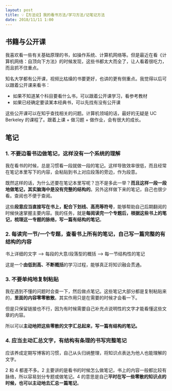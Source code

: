 ```yaml
---
layout: post
title: 💡【方法论】我的看书方法/学习方法/记笔记方法
date: 2018/11/11 1:00
---
```


## 书籍与公开课

我喜欢看一些有关基础原理的书，如操作系统、计算机网络等。但是最近在看《计算机网络：自顶向下方法》的时候发现，这些书都太大而全了，让人看着很吃力，而且抓不住重点。

知名大学都有公开课，视频比枯燥的书要更好，也讲的更有侧重点。我觉得以后可以跟着公开课来看书：

- 如果不知道某个科目要看什么书，可以跟着公开课学习，看参考教材
- 如果已经确定要读某本经典书，可以先找有没有公开课

这些公开课可以在知乎查找相关的问题。计算机领域的话，最好的无疑是 UC Berkeley 的课程了。跟着上课 + 做习题 + 做作业，会有很大的成长。

## 笔记

### 1. 不要边看书边做笔记，这样没有一个系统的理解

我在看书的时候，总是习惯看一段就做一段的笔记。这样导致效率很低，而且经常在笔记本里写下的内容，会粘贴到书上对应段落的旁边，作为段意。

既然这样的话，为什么还要在笔记本里写呢？岂不是多此一举？**而且这样一段一段地做笔记，其实脑海中是没有完整的结构的**。另外这样做下来的笔记，自己也很少看。查阅也不便于查阅。

这些**段意应当直接写在书上，配合下划线、高亮等符号**，能够帮助自己后期翻阅的时候快速掌握主要内容。我的任务，就是**每阅读完一个专题后，根据这些书上的笔记，梳理这一专题的脉络，写一篇有结构的笔记**。

### 2. 每读完一节/一个专题，查看书上所有的笔记，自己写一篇完整的有结构的内容

书上详细的文字 --> 每段的大意/段落型的概括 --> 每一节结构性的笔记

这是一个**由低到高、不断概括**的学习过程，能够真正将知识融会贯通。

### 3. 不要单纯地复制粘贴

我在遇到不懂的问题时会查一下，然后做点笔记。这些笔记大部分都是复制粘贴来的，**里面的内容零零散散**。其实作用只是在需要的时候才会看一下。

但是只保留链接也不行，因为有时候需要自己补充点说明性的文字才能看懂这些文章的内容。

所以可以**主动地把这些零散的文字汇总起来，写一篇有结构的笔记。**

### 4. 应当主动汇总文字，有结构有条理的书写完整笔记

应该养成定期写博客的习惯，自己从头归纳整理，将知识点表达为他人也能理解的文字。

2 和 4 都差不多。2 主要讲的是看书的时候怎么做笔记，书上的内容一般都比较有脉络，所以容易划分专题或做笔记。4 的意思是自己**平时在写一些零散的知识点的时候，也可以主动地去汇总一篇笔记**。
